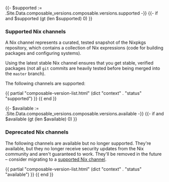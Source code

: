 <!-- shortcode start {{ .Name }} -->
{{- $supported := .Site.Data.composable_versions.composable.versions.supported -}}
{{- if and $supported (gt (len $supported) 0) }}

### Supported Nix channels

A Nix channel represents a curated, tested snapshot of the Nixpkgs repository, which contains a collection of Nix expressions (code for building packages and configuring systems).

Using the latest stable Nix channel ensures that you get stable, verified packages (not all `git` commits are heavily tested before being merged into the `master` branch).

<!-- Upsun typically supports only the most recent channel, but sometimes support for a previous channel is extended. -->

The following channels are supported:

{{ partial "composable-version-list.html" (dict "context" . "status" "supported") }}
{{ end }}

{{- $available := .Site.Data.composable_versions.composable.versions.available -}}
{{- if and $available (gt (len $available) 0) }}

### Deprecated Nix channels

The following channels are available but no longer supported.
They're available, but they no longer receive security updates from the Nix community and aren't guaranteed to work.
They'll be removed in the future – consider migrating to a [supported Nix channel](#supported-nix-channels).

{{ partial "composable-version-list.html" (dict "context" . "status" "available") }}
{{ end }}
<!-- shortcode end {{ .Name }} -->
